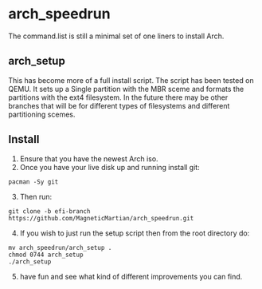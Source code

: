 # arch_speedrun
The command.list is still a minimal set of one liners to install Arch.

## arch_setup
This has become more of a full install script. The script has been tested on QEMU. It sets up a Single partition with the MBR sceme and formats the partitions with the ext4 filesystem. In the future there may be other branches that will be for different types of filesystems and different partitioning scemes.

## Install
1) Ensure that you have the newest Arch iso.
2) Once you have your live disk up and running install git:
```
pacman -Sy git
```
3) Then run:
```
git clone -b efi-branch https://github.com/MagneticMartian/arch_speedrun.git
```
4) If you wish to just run the setup script then from the root directory do:
```
mv arch_speedrun/arch_setup .
chmod 0744 arch_setup
./arch_setup
```
5) have fun and see what kind of different improvements you can find.
